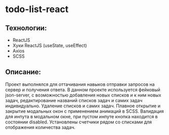 # todo-list-react

## Технологии:

- ReactJS
- Хуки ReactJS (useState, useEffect)
- Axios
- SCSS

## Описание:

Проект выполнялся для оттачивания навыков отправки запросов на сервер и получения ответа.
В данном проекте используется фейковый json-server, с
возможностью добавления новых списков и к ним новых задач, редактирование названий списков задач и самих задач индивидуально. Удаление списков и самих задач. Плавное открытие и закрытие модальных окон с применением анимаций в SCSS. Валидация для инпута в модальном окне, при пустом инпуте кнопка находится в состоянии disabled. Установлены счетчики рядом со списками для отображения количества задач.
